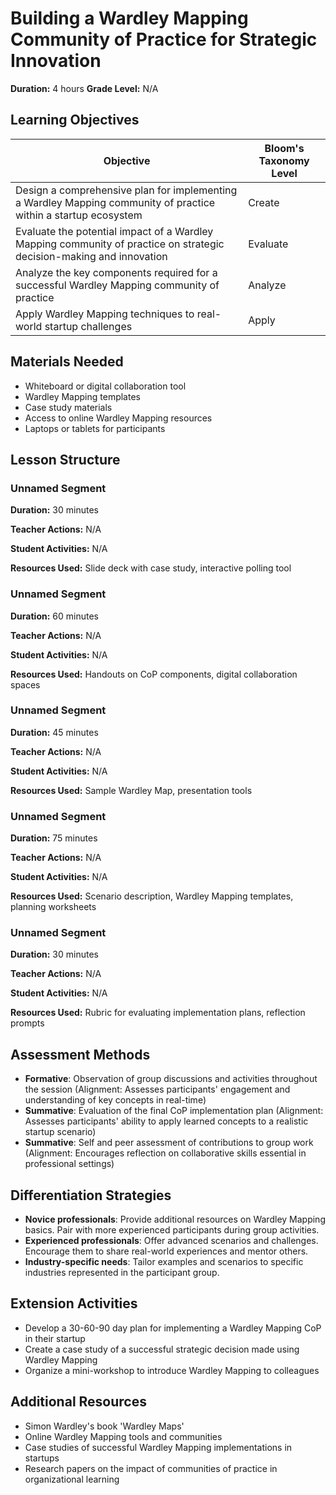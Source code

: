 # Building a Wardley Mapping Community of Practice for Strategic Innovation

**Duration:** 4 hours **Grade Level:** N/A

## Learning Objectives

| Objective | Bloom's Taxonomy Level |
|-----------|-------------------------|
| Design a comprehensive plan for implementing a Wardley Mapping community of practice within a startup ecosystem | Create |
| Evaluate the potential impact of a Wardley Mapping community of practice on strategic decision-making and innovation | Evaluate |
| Analyze the key components required for a successful Wardley Mapping community of practice | Analyze |
| Apply Wardley Mapping techniques to real-world startup challenges | Apply |

## Materials Needed
* Whiteboard or digital collaboration tool
* Wardley Mapping templates
* Case study materials
* Access to online Wardley Mapping resources
* Laptops or tablets for participants

## Lesson Structure
### Unnamed Segment
**Duration:** 30 minutes

**Teacher Actions:** N/A

**Student Activities:** N/A

**Resources Used:** Slide deck with case study, interactive polling tool

### Unnamed Segment
**Duration:** 60 minutes

**Teacher Actions:** N/A

**Student Activities:** N/A

**Resources Used:** Handouts on CoP components, digital collaboration spaces

### Unnamed Segment
**Duration:** 45 minutes

**Teacher Actions:** N/A

**Student Activities:** N/A

**Resources Used:** Sample Wardley Map, presentation tools

### Unnamed Segment
**Duration:** 75 minutes

**Teacher Actions:** N/A

**Student Activities:** N/A

**Resources Used:** Scenario description, Wardley Mapping templates, planning worksheets

### Unnamed Segment
**Duration:** 30 minutes

**Teacher Actions:** N/A

**Student Activities:** N/A

**Resources Used:** Rubric for evaluating implementation plans, reflection prompts

## Assessment Methods
* **Formative**: Observation of group discussions and activities throughout the session (Alignment: Assesses participants' engagement and understanding of key concepts in real-time)
* **Summative**: Evaluation of the final CoP implementation plan (Alignment: Assesses participants' ability to apply learned concepts to a realistic startup scenario)
* **Summative**: Self and peer assessment of contributions to group work (Alignment: Encourages reflection on collaborative skills essential in professional settings)

## Differentiation Strategies
* **Novice professionals**: Provide additional resources on Wardley Mapping basics. Pair with more experienced participants during group activities.
* **Experienced professionals**: Offer advanced scenarios and challenges. Encourage them to share real-world experiences and mentor others.
* **Industry-specific needs**: Tailor examples and scenarios to specific industries represented in the participant group.

## Extension Activities
* Develop a 30-60-90 day plan for implementing a Wardley Mapping CoP in their startup
* Create a case study of a successful strategic decision made using Wardley Mapping
* Organize a mini-workshop to introduce Wardley Mapping to colleagues

## Additional Resources
* Simon Wardley's book 'Wardley Maps'
* Online Wardley Mapping tools and communities
* Case studies of successful Wardley Mapping implementations in startups
* Research papers on the impact of communities of practice in organizational learning
